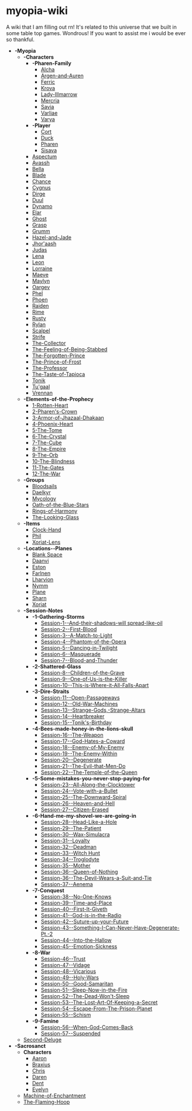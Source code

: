 # myopia-wiki
 A wiki that I am filling out rn! It's related to this universe that we built in some table top games. Wondrous! If you want to assist me i would be ever so thankful.

- **-Myopia**
	- **-Characters**
		- **-Pharen-Family**
			- [Alcha](-Myopia/-Characters/-Pharen-Family/Alcha.md)
			- [Argen-and-Auren](-Myopia/-Characters/-Pharen-Family/Argen-and-Auren.md)
			- [Ferric](-Myopia/-Characters/-Pharen-Family/Ferric.md)
			- [Krova](-Myopia/-Characters/-Pharen-Family/Krova.md)
			- [Lady-Illmarrow](-Myopia/-Characters/-Pharen-Family/Lady-Illmarrow.md)
			- [Mercria](-Myopia/-Characters/-Pharen-Family/Mercria.md)
			- [Savia](-Myopia/-Characters/-Pharen-Family/Savia.md)
			- [Varliae](-Myopia/-Characters/-Pharen-Family/Varliae.md)
			- [Varya](-Myopia/-Characters/-Pharen-Family/Varya.md)
		- **-Player**
			- [Cort](-Myopia/-Characters/-Player/Cort.md)
			- [Duck](-Myopia/-Characters/-Player/Duck.md)
			- [Pharen](-Myopia/-Characters/-Player/Pharen.md)
			- [Sisava](-Myopia/-Characters/-Player/Sisava.md)
		- [Aspectum](-Myopia/-Characters/Aspectum.md)
		- [Avassh](-Myopia/-Characters/Avassh.md)
		- [Bella](-Myopia/-Characters/Bella.md)
		- [Blade](-Myopia/-Characters/Blade.md)
		- [Chance](-Myopia/-Characters/Chance.md)
		- [Cygnus](-Myopia/-Characters/Cygnus.md)
		- [Dirge](-Myopia/-Characters/Dirge.md)
		- [Duul](-Myopia/-Characters/Duul.md)
		- [Dynamo](-Myopia/-Characters/Dynamo.md)
		- [Elar](-Myopia/-Characters/Elar.md)
		- [Ghost](-Myopia/-Characters/Ghost.md)
		- [Grasp](-Myopia/-Characters/Grasp.md)
		- [Grumm](-Myopia/-Characters/Grumm.md)
		- [Hazel-and-Jade](-Myopia/-Characters/Hazel-and-Jade.md)
		- [Jhor'aash](-Myopia/-Characters/Jhor'aash.md)
		- [Judas](-Myopia/-Characters/Judas.md)
		- [Lena](-Myopia/-Characters/Lena.md)
		- [Leon](-Myopia/-Characters/Leon.md)
		- [Lorraine](-Myopia/-Characters/Lorraine.md)
		- [Maeve](-Myopia/-Characters/Maeve.md)
		- [Maylyn](-Myopia/-Characters/Maylyn.md)
		- [Oargev](-Myopia/-Characters/Oargev.md)
		- [Phel](-Myopia/-Characters/Phel.md)
		- [Phoen](-Myopia/-Characters/Phoen.md)
		- [Raiden](-Myopia/-Characters/Raiden.md)
		- [Rime](-Myopia/-Characters/Rime.md)
		- [Rusty](-Myopia/-Characters/Rusty.md)
		- [Rylan](-Myopia/-Characters/Rylan.md)
		- [Scalpel](-Myopia/-Characters/Scalpel.md)
		- [Strife](-Myopia/-Characters/Strife.md)
		- [The-Collector](-Myopia/-Characters/The-Collector.md)
		- [The-Feeling-of-Being-Stabbed](-Myopia/-Characters/The-Feeling-of-Being-Stabbed.md)
		- [The-Forgotten-Prince](-Myopia/-Characters/The-Forgotten-Prince.md)
		- [The-Prince-of-Frost](-Myopia/-Characters/The-Prince-of-Frost.md)
		- [The-Professor](-Myopia/-Characters/The-Professor.md)
		- [The-Taste-of-Tapioca](-Myopia/-Characters/The-Taste-of-Tapioca.md)
		- [Tonik](-Myopia/-Characters/Tonik.md)
		- [Tu'gaal](-Myopia/-Characters/Tu'gaal.md)
		- [Vrennan](-Myopia/-Characters/Vrennan.md)
	- **-Elements-of-the-Prophecy**
		- [1-Rotten-Heart](-Myopia/-Elements-of-the-Prophecy/1-Rotten-Heart.md)
		- [2-Pharen's-Crown](-Myopia/-Elements-of-the-Prophecy/2-Pharen's-Crown.md)
		- [3-Armor-of-Jhazaal-Dhakaan](-Myopia/-Elements-of-the-Prophecy/3-Armor-of-Jhazaal-Dhakaan.md)
		- [4-Phoenix-Heart](-Myopia/-Elements-of-the-Prophecy/4-Phoenix-Heart.md)
		- [5-The-Tome](-Myopia/-Elements-of-the-Prophecy/5-The-Tome.md)
		- [6-The-Crystal](-Myopia/-Elements-of-the-Prophecy/6-The-Crystal.md)
		- [7-The-Cube](-Myopia/-Elements-of-the-Prophecy/7-The-Cube.md)
		- [8-The-Empire](-Myopia/-Elements-of-the-Prophecy/8-The-Empire.md)
		- [9-The-Orb](-Myopia/-Elements-of-the-Prophecy/9-The-Orb.md)
		- [10-The-Blindness](-Myopia/-Elements-of-the-Prophecy/10-The-Blindness.md)
		- [11-The-Gates](-Myopia/-Elements-of-the-Prophecy/11-The-Gates.md)
		- [12-The-War](-Myopia/-Elements-of-the-Prophecy/12-The-War.md)
	- **-Groups**
		- [Bloodsails](-Myopia/-Groups/Bloodsails.md)
		- [Daelkyr](-Myopia/-Groups/Daelkyr.md)
		- [Mycology](-Myopia/-Groups/Mycology.md)
		- [Oath-of-the-Blue-Stars](-Myopia/-Groups/Oath-of-the-Blue-Stars.md)
		- [Rings-of-Harmony](-Myopia/-Groups/Rings-of-Harmony.md)
		- [The-Looking-Glass](-Myopia/-Groups/The-Looking-Glass.md)
	- **-Items**
		- [Clock-Hand](-Myopia/-Items/Clock-Hand.md)
		- [Phil](-Myopia/-Items/Phil.md)
		- [Xoriat-Lens](-Myopia/-Items/Xoriat-Lens.md)
	- **-Locations--Planes**
		- [Blank Space](-Myopia/-Locations--Planes/Blank%20Space.md)
		- [Daanvi](-Myopia/-Locations--Planes/Daanvi.md)
		- [Eston](-Myopia/-Locations--Planes/Eston.md)
		- [Farlnen](-Myopia/-Locations--Planes/Farlnen.md)
		- [Lharvion](-Myopia/-Locations--Planes/Lharvion.md)
		- [Nymm](-Myopia/-Locations--Planes/Nymm.md)
		- [Plane](-Myopia/-Locations--Planes/Plane.md)
		- [Sharn](-Myopia/-Locations--Planes/Sharn.md)
		- [Xoriat](-Myopia/-Locations--Planes/Xoriat.md)
	- **-Session-Notes**
		- **-1-Gathering-Storms**
			- [Session-1--And-their-shadows-will spread-like-oil](-Myopia/-Session-Notes/-1-Gathering-Storms/Session-1--And-their-shadows-will%20spread-like-oil.md)
			- [Session-2--First-Blood](-Myopia/-Session-Notes/-1-Gathering-Storms/Session-2--First-Blood.md)
			- [Session-3--A-Match-to-Light](-Myopia/-Session-Notes/-1-Gathering-Storms/Session-3--A-Match-to-Light.md)
			- [Session-4--Phantom-of-the-Opera](-Myopia/-Session-Notes/-1-Gathering-Storms/Session-4--Phantom-of-the-Opera.md)
			- [Session-5--Dancing-in-Twilight](-Myopia/-Session-Notes/-1-Gathering-Storms/Session-5--Dancing-in-Twilight.md)
			- [Session-6--Masquerade](-Myopia/-Session-Notes/-1-Gathering-Storms/Session-6--Masquerade.md)
			- [Session-7--Blood-and-Thunder](-Myopia/-Session-Notes/-1-Gathering-Storms/Session-7--Blood-and-Thunder.md)
		- **-2-Shattered-Glass**
			- [Session-8--Children-of-the-Grave](-Myopia/-Session-Notes/-2-Shattered-Glass/Session-8--Children-of-the-Grave.md)
			- [Session-9--One-of-Us-is-the-Killer](-Myopia/-Session-Notes/-2-Shattered-Glass/Session-9--One-of-Us-is-the-Killer.md)
			- [Session-10--This-is-Where-it-All-Falls-Apart](-Myopia/-Session-Notes/-2-Shattered-Glass/Session-10--This-is-Where-it-All-Falls-Apart.md)
		- **-3-Dire-Straits**
			- [Session-11--Open-Passageways](-Myopia/-Session-Notes/-3-Dire-Straits/Session-11--Open-Passageways.md)
			- [Session-12--Old-War-Machines](-Myopia/-Session-Notes/-3-Dire-Straits/Session-12--Old-War-Machines.md)
			- [Session-13--Strange-Gods,-Strange-Altars](-Myopia/-Session-Notes/-3-Dire-Straits/Session-13--Strange-Gods,-Strange-Altars.md)
			- [Session-14--Heartbreaker](-Myopia/-Session-Notes/-3-Dire-Straits/Session-14--Heartbreaker.md)
			- [Session-15--Tonik's-Birthday](-Myopia/-Session-Notes/-3-Dire-Straits/Session-15--Tonik's-Birthday.md)
		- **-4-Bees-made-honey-in-the-lions-skull**
			- [Session-16--The-Weapon](-Myopia/-Session-Notes/-4-Bees-made-honey-in-the-lions-skull/Session-16--The-Weapon.md)
			- [Session-17--God-Hates-a-Coward](-Myopia/-Session-Notes/-4-Bees-made-honey-in-the-lions-skull/Session-17--God-Hates-a-Coward.md)
			- [Session-18--Enemy-of-My-Enemy](-Myopia/-Session-Notes/-4-Bees-made-honey-in-the-lions-skull/Session-18--Enemy-of-My-Enemy.md)
			- [Session-19--The-Enemy-Within](-Myopia/-Session-Notes/-4-Bees-made-honey-in-the-lions-skull/Session-19--The-Enemy-Within.md)
			- [Session-20--Degenerate](-Myopia/-Session-Notes/-4-Bees-made-honey-in-the-lions-skull/Session-20--Degenerate.md)
			- [Session-21--The-Evil-that-Men-Do](-Myopia/-Session-Notes/-4-Bees-made-honey-in-the-lions-skull/Session-21--The-Evil-that-Men-Do.md)
			- [Session-22--The-Temple-of-the-Queen](-Myopia/-Session-Notes/-4-Bees-made-honey-in-the-lions-skull/Session-22--The-Temple-of-the-Queen.md)
		- **-5-Some-mistakes-you-never-stop-paying-for**
			- [Session-23--All-Along-the-Clocktower](-Myopia/-Session-Notes/-5-Some-mistakes-you-never-stop-paying-for/Session-23--All-Along-the-Clocktower.md)
			- [Session-24--Vote-with-a-Bullet](-Myopia/-Session-Notes/-5-Some-mistakes-you-never-stop-paying-for/Session-24--Vote-with-a-Bullet.md)
			- [Session-25--The-Downward-Spiral](-Myopia/-Session-Notes/-5-Some-mistakes-you-never-stop-paying-for/Session-25--The-Downward-Spiral.md)
			- [Session-26--Heaven-and-Hell](-Myopia/-Session-Notes/-5-Some-mistakes-you-never-stop-paying-for/Session-26--Heaven-and-Hell.md)
			- [Session-27--Citizen-Erased](-Myopia/-Session-Notes/-5-Some-mistakes-you-never-stop-paying-for/Session-27--Citizen-Erased.md)
		- **-6-Hand-me-my-shovel-we-are-going-in**
			- [Session-28--Head-Like-a-Hole](-Myopia/-Session-Notes/-6-Hand-me-my-shovel-we-are-going-in/Session-28--Head-Like-a-Hole.md)
			- [Session-29--The-Patient](-Myopia/-Session-Notes/-6-Hand-me-my-shovel-we-are-going-in/Session-29--The-Patient.md)
			- [Session-30--Wax-Simulacra](-Myopia/-Session-Notes/-6-Hand-me-my-shovel-we-are-going-in/Session-30--Wax-Simulacra.md)
			- [Session-31--Loyalty](-Myopia/-Session-Notes/-6-Hand-me-my-shovel-we-are-going-in/Session-31--Loyalty.md)
			- [Session-32--Deadman](-Myopia/-Session-Notes/-6-Hand-me-my-shovel-we-are-going-in/Session-32--Deadman.md)
			- [Session-33--Witch Hunt](-Myopia/-Session-Notes/-6-Hand-me-my-shovel-we-are-going-in/Session-33--Witch%20Hunt.md)
			- [Session-34--Troglodyte](-Myopia/-Session-Notes/-6-Hand-me-my-shovel-we-are-going-in/Session-34--Troglodyte.md)
			- [Session-35--Mother](-Myopia/-Session-Notes/-6-Hand-me-my-shovel-we-are-going-in/Session-35--Mother.md)
			- [Session-36--Queen-of-Nothing](-Myopia/-Session-Notes/-6-Hand-me-my-shovel-we-are-going-in/Session-36--Queen-of-Nothing.md)
			- [Session-36--The-Devil-Wears-a-Suit-and-Tie](-Myopia/-Session-Notes/-6-Hand-me-my-shovel-we-are-going-in/Session-36--The-Devil-Wears-a-Suit-and-Tie.md)
			- [Session-37--Aenema](-Myopia/-Session-Notes/-6-Hand-me-my-shovel-we-are-going-in/Session-37--Aenema.md)
		- **-7-Conquest**
			- [Session-38--No-One-Knows](-Myopia/-Session-Notes/-7-Conquest/Session-38--No-One-Knows.md)
			- [Session-39--Time-and-Place](-Myopia/-Session-Notes/-7-Conquest/Session-39--Time-and-Place.md)
			- [Session-40--First-It-Giveth](-Myopia/-Session-Notes/-7-Conquest/Session-40--First-It-Giveth.md)
			- [Session-41--God-is-in-the-Radio](-Myopia/-Session-Notes/-7-Conquest/Session-41--God-is-in-the-Radio.md)
			- [Session-42--Suture-up-your-Future](-Myopia/-Session-Notes/-7-Conquest/Session-42--Suture-up-your-Future.md)
			- [Session-43--Something-I-Can-Never-Have-Degenerate-Pt.-2](-Myopia/-Session-Notes/-7-Conquest/Session-43--Something-I-Can-Never-Have-Degenerate-Pt.-2.md)
			- [Session-44--Into-the-Hallow](-Myopia/-Session-Notes/-7-Conquest/Session-44--Into-the-Hallow.md)
			- [Session-45--Emotion-Sickness](-Myopia/-Session-Notes/-7-Conquest/Session-45--Emotion-Sickness.md)
		- **-8-War**
			- [Session-46--Trust](-Myopia/-Session-Notes/-8-War/Session-46--Trust.md)
			- [Session-47--Vidage](-Myopia/-Session-Notes/-8-War/Session-47--Vidage.md)
			- [Session-48--Vicarious](-Myopia/-Session-Notes/-8-War/Session-48--Vicarious.md)
			- [Session-49--Holy-Wars](-Myopia/-Session-Notes/-8-War/Session-49--Holy-Wars.md)
			- [Session-50--Good-Samaritan](-Myopia/-Session-Notes/-8-War/Session-50--Good-Samaritan.md)
			- [Session-51--Sleep-Now-in-the-Fire](-Myopia/-Session-Notes/-8-War/Session-51--Sleep-Now-in-the-Fire.md)
			- [Session-52--The-Dead-Won't-Sleep](-Myopia/-Session-Notes/-8-War/Session-52--The-Dead-Won't-Sleep.md)
			- [Session-53--The-Lost-Art-Of-Keeping-a-Secret](-Myopia/-Session-Notes/-8-War/Session-53--The-Lost-Art-Of-Keeping-a-Secret.md)
			- [Session-54--Escape-From-The-Prison-Planet](-Myopia/-Session-Notes/-8-War/Session-54--Escape-From-The-Prison-Planet.md)
			- [Session-55--Schism](-Myopia/-Session-Notes/-8-War/Session-55--Schism.md)
		- **-9-Famine**
			- [Session-56--When-God-Comes-Back](-Myopia/-Session-Notes/-9-Famine/Session-56--When-God-Comes-Back.md)
			- [Session-57--Suspended](-Myopia/-Session-Notes/-9-Famine/Session-57--Suspended.md)
	- [Second-Deluge](-Myopia/Second-Deluge.md)
- **-Sacrosanct**
	- **Characters**
		- [Aaron](-Sacrosanct/Characters/Aaron.md)
		- [Braxius](-Sacrosanct/Characters/Braxius.md)
		- [Chris](-Sacrosanct/Characters/Chris.md)
		- [Daren](-Sacrosanct/Characters/Daren.md)
		- [Dent](-Sacrosanct/Characters/Dent.md)
		- [Evelyn](-Sacrosanct/Characters/Evelyn.md)
	- [Machine-of-Enchantment](-Sacrosanct/Machine-of-Enchantment.md)
	- [The-Flaming-Hoop](-Sacrosanct/The-Flaming-Hoop.md)